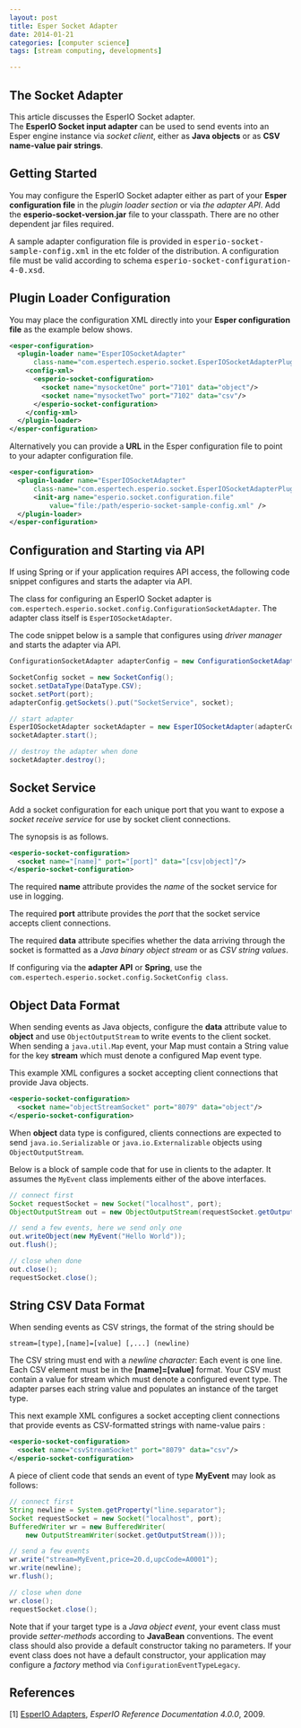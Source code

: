 ```yaml
---
layout: post
title: Esper Socket Adapter
date: 2014-01-21
categories: [computer science]
tags: [stream computing, developments]

---
```


The Socket Adapter
---

This article discusses the EsperIO Socket adapter.  
The **EsperIO Socket input adapter** can be used to send events into an Esper engine instance via *socket client*, either as **Java objects** or as **CSV name-value pair strings**.


Getting Started
---
You may configure the EsperIO Socket adapter either as part of your **Esper configuration file** in the *plugin loader section* or via *the adapter API*. Add the **esperio-socket-version.jar** file to your classpath. There are no other dependent jar files required.

A sample adapter configuration file is provided in <tt class="literal">esperio-socket-sample-config.xml</tt> in the etc folder of the distribution. A configuration file must be valid according to schema <tt class="literal">esperio-socket-configuration-4-0.xsd</tt>.

Plugin Loader Configuration
---

You may place the configuration XML directly into your **Esper configuration file** as the example below shows.

```xml
<esper-configuration>
  <plugin-loader name="EsperIOSocketAdapter" 
      class-name="com.espertech.esperio.socket.EsperIOSocketAdapterPlugin">
    <config-xml>	
      <esperio-socket-configuration>
	    <socket name="mysocketOne" port="7101" data="object"/>
	    <socket name="mysocketTwo" port="7102" data="csv"/>
      </esperio-socket-configuration>
    </config-xml>
  </plugin-loader>
</esper-configuration>
```

Alternatively you can provide a **URL** in the Esper configuration file to point to your adapter configuration file.

```xml
<esper-configuration>
  <plugin-loader name="EsperIOSocketAdapter" 
      class-name="com.espertech.esperio.socket.EsperIOSocketAdapterPlugin">
      <init-arg name="esperio.socket.configuration.file" 
          value="file:/path/esperio-socket-sample-config.xml" />
  </plugin-loader>
</esper-configuration>
```

Configuration and Starting via API
----

If using Spring or if your application requires API access, the following code snippet configures and starts the adapter via API.

The class for configuring an EsperIO Socket adapter is `com.espertech.esperio.socket.config.ConfigurationSocketAdapter`. The adapter class itself is `EsperIOSocketAdapter`.

The code snippet below is a sample that configures using *driver manager* and starts the adapter via API.

```java
ConfigurationSocketAdapter adapterConfig = new ConfigurationSocketAdapter();

SocketConfig socket = new SocketConfig();
socket.setDataType(DataType.CSV);
socket.setPort(port);
adapterConfig.getSockets().put("SocketService", socket);

// start adapter
EsperIOSocketAdapter socketAdapter = new EsperIOSocketAdapter(adapterConfig, "engineURI");
socketAdapter.start();

// destroy the adapter when done
socketAdapter.destroy();
```

Socket Service
---

Add a socket configuration for each unique port that you want to expose a *socket receive service* for use by socket client connections.

The synopsis is as follows.

```xml
<esperio-socket-configuration>
  <socket name="[name]" port="[port]" data="[csv|object]"/>
</esperio-socket-configuration>
```

The required **name** attribute provides the *name* of the socket service for use in logging.

The required **port** attribute provides the *port* that the socket service accepts client connections.

The required **data** attribute specifies whether the data arriving through the socket is formatted as a *Java binary object stream* or as *CSV string values*.

If configuring via the **adapter API** or **Spring**, use the `com.espertech.esperio.socket.config.SocketConfig class`.

Object Data Format
---
When sending events as Java objects, configure the **data** attribute value to **object** and use `ObjectOutputStream` to write events to the client socket. When sending a `java.util.Map` event, your Map must contain a String value for the key **stream** which must denote a configured Map event type.

This example XML configures a socket accepting client connections that provide Java objects.

```xml
<esperio-socket-configuration>
  <socket name="objectStreamSocket" port="8079" data="object"/>
</esperio-socket-configuration>
```

When **object** data type is configured, clients connections are expected to send `java.io.Serializable` or `java.io.Externalizable` objects using `ObjectOutputStream`.

Below is a block of sample code that for use in clients to the adapter. It assumes the `MyEvent` class implements either of the above interfaces.

```java
// connect first
Socket requestSocket = new Socket("localhost", port);
ObjectOutputStream out = new ObjectOutputStream(requestSocket.getOutputStream());

// send a few events, here we send only one
out.writeObject(new MyEvent("Hello World"));
out.flush();

// close when done
out.close();
requestSocket.close();
```

String CSV Data Format
---

When sending events as CSV strings, the format of the string should be

```
stream=[type],[name]=[value] [,...] (newline)
```

The CSV string must end with a *newline character*: Each event is one line. Each CSV element must be in the **[name]=[value]** format. Your CSV must contain a value for stream which must denote a configured event type. The adapter parses each string value and populates an instance of the target type.

This next example XML configures a socket accepting client connections that provide events as CSV-formatted strings with name-value pairs :

```xml
<esperio-socket-configuration>
  <socket name="csvStreamSocket" port="8079" data="csv"/>
</esperio-socket-configuration>
```

A piece of client code that sends an event of type **MyEvent** may look as follows:


```java
// connect first
String newline = System.getProperty("line.separator");
Socket requestSocket = new Socket("localhost", port);
BufferedWriter wr = new BufferedWriter(
    new OutputStreamWriter(socket.getOutputStream()));

// send a few events
wr.write("stream=MyEvent,price=20.d,upcCode=A0001");
wr.write(newline);
wr.flush();

// close when done
wr.close();
requestSocket.close();
```

Note that if your target type is a *Java object event*, your event class must provide *setter-methods* according to **JavaBean** conventions. The event class should also provide a default constructor taking no parameters. If your event class does not have a default constructor, your application may configure a *factory* method via `ConfigurationEventTypeLegacy`.


References
---
[1] [EsperIO Adapters](http://esper.codehaus.org/esperio-4.0.0/doc/reference/en/html_single/index.html#adapter_overview), *EsperIO Reference Documentation 4.0.0*, 2009.































